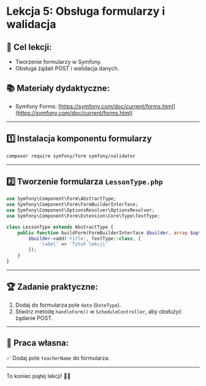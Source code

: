 # Lekcja 5: Obsługa formularzy i walidacja

## 🎯 Cel lekcji:
- Tworzenie formularzy w Symfony.
- Obsługa żądań POST i walidacja danych.

## 📚 Materiały dydaktyczne:
- Symfony Forms: [https://symfony.com/doc/current/forms.html](https://symfony.com/doc/current/forms.html)

---

## 1️⃣ Instalacja komponentu formularzy
```sh
composer require symfony/form symfony/validator
```

---

## 2️⃣ Tworzenie formularza `LessonType.php`
```php
use Symfony\Component\Form\AbstractType;
use Symfony\Component\Form\FormBuilderInterface;
use Symfony\Component\OptionsResolver\OptionsResolver;
use Symfony\Component\Form\Extension\Core\Type\TextType;

class LessonType extends AbstractType {
    public function buildForm(FormBuilderInterface $builder, array $options) {
        $builder->add('title', TextType::class, [
            'label' => 'Tytuł lekcji'
        ]);
    }
}
```

---

## 🏆 Zadanie praktyczne:
1. Dodaj do formularza pole `date` (`DateType`).  
2. Stwórz metodę `handleForm()` w `ScheduleController`, aby obsłużyć żądanie POST.  

---

## 📌 Praca własna:
✅ Dodaj pole `teacherName` do formularza.  

---

To koniec piątej lekcji! 🎯🚀
